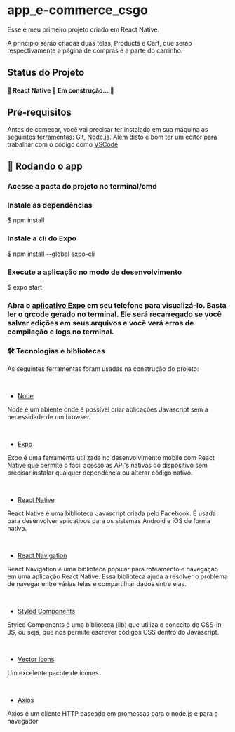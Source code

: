 <h1>app_e-commerce_csgo</h1>
<p>Esse é meu primeiro projeto criado em React Native.</p>
<p>A princípio serão criadas duas telas, Products e Cart, que serão respectivamente a página de compras e a parte do carrinho.</p>


<h2>Status do Projeto</h2>
<h4> 
	🚧  React Native 🚀 Em construção...  🚧
</h4>

<h2>Pré-requisitos</h2>
<p>
Antes de começar, você vai precisar ter instalado em sua máquina as seguintes ferramentas:
<a href="https://git-scm.com">Git</a>, <a href="https://nodejs.org/en/">Node.js</a>. 
Além disto é bom ter um editor para trabalhar com o código como <a href="https://code.visualstudio.com/">VSCode</a>
</p>

<h2>🎲 Rodando o app</h2>

<h3>Acesse a pasta do projeto no terminal/cmd</h3>
<h3>Instale as dependências</h3>
$ npm install

<h3>Instale a cli do Expo</h3>
$ npm install --global expo-cli

<h3>Execute a aplicação no modo de desenvolvimento</h3>
$ expo start

<h3>Abra o <a href="https://expo.dev/client">aplicativo Expo</a> em seu telefone para visualizá-lo. Basta ler o qrcode gerado no terminal. Ele será recarregado se você salvar edições em seus arquivos e você verá erros de compilação e logs no terminal.</h3>


<h3>🛠 Tecnologias e bibliotecas</h3>
<p>As seguintes ferramentas foram usadas na construção do projeto:</p>
<br>

- [Node](https://nodejs.org/en/)
<p>Node é um abiente onde é possível criar aplicações Javascript sem a necessidade de um browser.<p>
<br>

- [Expo](https://docs.expo.dev/)
<p>Expo é uma ferramenta utilizada no desenvolvimento mobile com React Native que permite o fácil acesso às API's nativas do dispositivo sem precisar instalar qualquer dependência ou alterar código nativo.</p>
<br>

- [React Native](https://reactnative.dev/)
<p>React Native é uma biblioteca Javascript criada pelo Facebook. É usada para desenvolver aplicativos para os sistemas Android e iOS de forma nativa.</p>
<br>

- [React Navigation](https://reactnavigation.org/)
<p>React Navigation é uma biblioteca popular para roteamento e navegação em uma aplicação React Native. Essa biblioteca ajuda a resolver o problema de navegar entre várias telas e compartilhar dados entre elas.</p>
<br>

- [Styled Components](https://styled-components.com/)
<p>Styled Components é uma biblioteca (lib) que utiliza o conceito de CSS-in-JS, ou seja, que nos permite escrever códigos CSS dentro do Javascript.</p>
<br>

- [Vector Icons](https://www.npmjs.com/package/react-native-vector-icons)
<p>Um excelente pacote de ícones.</p>
<br>

- [Axios](https://axios-http.com/ptbr/docs/intro)
<p>Axios é um cliente HTTP baseado em promessas para o node.js e para o navegador</p>
<br>
